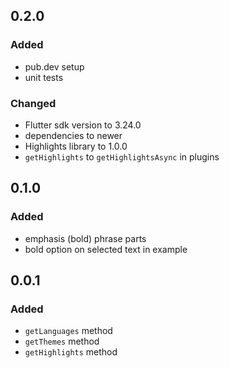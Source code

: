 ## 0.2.0

### Added
- pub.dev setup
- unit tests

### Changed
- Flutter sdk version to 3.24.0
- dependencies to newer 
- Highlights library to 1.0.0
- `getHighlights` to `getHighlightsAsync` in plugins

## 0.1.0

### Added
- emphasis (bold) phrase parts
- bold option on selected text in example

## 0.0.1

### Added

- `getLanguages` method
- `getThemes` method
- `getHighlights` method
